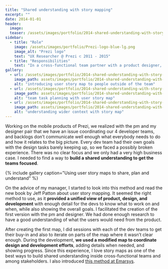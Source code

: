 ```yaml
---
title: "Shared understanding with story mapping"
excerpt: ""
date: 2014-01-01
header:
  image:
  teaser: /assets/images/portfolio/2014-shared-understanding-with-story-mapping-2.jpg
sidebar:
  - title: "Role"
    image: /assets/images/portfolio/Prezi-logo-blue-lg.png
    image_alt: "Prezi logo"
    text: "UX Researcher @ Prezi ⊂ 2011 - 2015"
  - title: "Responsibilities"
    text: "In a cross-functional team partner with a product designer, a product manager and engineers and enable discovery and learning about users."
gallery:
  - url: /assets/images/portfolio/2014-shared-understanding-with-story-mapping-1.jpg
    image_path: assets/images/portfolio/2014-shared-understanding-with-story-mapping-1.jpg
    alt: "introducing user story map to people outside of the team"
  - url: /assets/images/portfolio/2014-shared-understanding-with-story-mapping-2.jpg
    image_path: assets/images/portfolio/2014-shared-understanding-with-story-mapping-2.jpg
    alt: "team task planning with user story map"
  - url: /assets/images/portfolio/2014-shared-understanding-with-story-mapping-3.jpg
    image_path: assets/images/portfolio/2014-shared-understanding-with-story-mapping-3.jpg
    alt: "understanding wider context with story map"
---
```


Working on the mobile products of Prezi, we realized with the pm and my designer pair that we have an issue coordinating our 4 developer teams, and backlogs don’t communicate well enough what everybody needs to do and how it relates to the big picture. Every dev team had their own goals with the design tasks barely keeping up, so we faced a possibly broken experience. There was no clear focus and we only had a very high business case. I needed to find a way to **build a shared understanding to get the teams focused**.

{% include gallery caption="Using user story maps to share, plan and understand" %}

On the advice of my manager, I started to look into this method and read the new book by Jeff Patton about user story mapping. It seemed the right method to use, as it **provided a unified view of product, design, and development** with enough detail for the devs to know what to work on and when, while also showing the overall goals. I facilitated the creation of the first version with the pm and designer. We had done enough research to have a good understanding of what the users would need from the product.

After creating the first map, I did sessions with each of the dev teams to get their buy-in and also to iterate on parts of the map where it wasn’t clear enough. During the development, **we used a modified map to coordinate design and development efforts**, adding details when needed, and showing progress. Since this experience, I love story maps as one of the best ways to build shared understanding inside cross-functional teams and among stakeholders. I also introduced [this method at Emarsys](https://blog.craftlab.hu/drawing-houses-fb6893facfbe).
